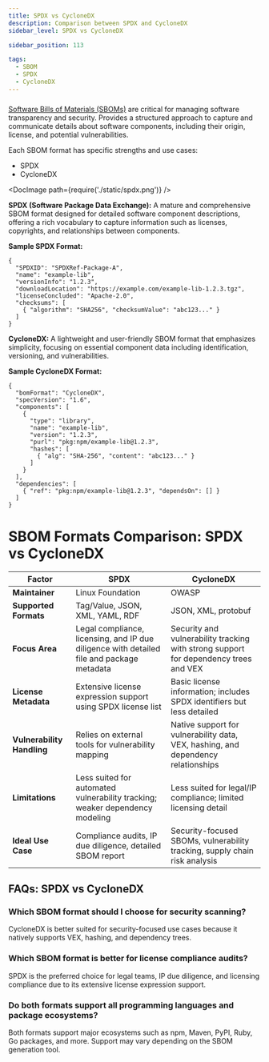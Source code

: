 ```yaml
---
title: SPDX vs CycloneDX
description: Comparison between SPDX and CycloneDX
sidebar_level: SPDX vs CycloneDX

sidebar_position: 113

tags:
  - SBOM
  - SPDX
  - CycloneDX
---
```


###


[Software Bills of Materials (SBOMs)](/docs/software-supply-chain-assurance/open-source-management/overview) are critical for managing software transparency and security. Provides a structured approach to capture and communicate details about software components, including their origin, license, and potential vulnerabilities.


Each SBOM format has specific strengths and use cases:

- SPDX
- CycloneDX


<DocImage path={require('./static/spdx.png')} />

**SPDX (Software Package Data Exchange):** A mature and comprehensive SBOM format designed for detailed software component descriptions, offering a rich vocabulary to capture information such as licenses, copyrights, and relationships between components.

**Sample SPDX Format:**

```
{
  "SPDXID": "SPDXRef-Package-A",
  "name": "example-lib",
  "versionInfo": "1.2.3",
  "downloadLocation": "https://example.com/example-lib-1.2.3.tgz",
  "licenseConcluded": "Apache-2.0",
  "checksums": [
    { "algorithm": "SHA256", "checksumValue": "abc123..." }
  ]
}

```

**CycloneDX:** A lightweight and user-friendly SBOM format that emphasizes simplicity, focusing on essential component data including identification, versioning, and vulnerabilities.

**Sample CycloneDX Format:**

```
{
  "bomFormat": "CycloneDX",
  "specVersion": "1.6",
  "components": [
    {
      "type": "library",
      "name": "example-lib",
      "version": "1.2.3",
      "purl": "pkg:npm/example-lib@1.2.3",
      "hashes": [
        { "alg": "SHA-256", "content": "abc123..." }
      ]
    }
  ],
  "dependencies": [
    { "ref": "pkg:npm/example-lib@1.2.3", "dependsOn": [] }
  ]
}
```




# SBOM Formats Comparison: SPDX vs CycloneDX

| Factor | SPDX | CycloneDX |
|--------|------|-----------|
| **Maintainer** | Linux Foundation | OWASP |
| **Supported Formats** | Tag/Value, JSON, XML, YAML, RDF | JSON, XML, protobuf |
| **Focus Area** | Legal compliance, licensing, and IP due diligence with detailed file and package metadata | Security and vulnerability tracking with strong support for dependency trees and VEX |
| **License Metadata** | Extensive license expression support using SPDX license list | Basic license information; includes SPDX identifiers but less detailed |
| **Vulnerability Handling** | Relies on external tools for vulnerability mapping | Native support for vulnerability data, VEX, hashing, and dependency relationships |
| **Limitations** | Less suited for automated vulnerability tracking; weaker dependency modeling | Less suited for legal/IP compliance; limited licensing detail |
| **Ideal Use Case** | Compliance audits, IP due diligence, detailed SBOM report | Security-focused SBOMs, vulnerability tracking, supply chain risk analysis |




## FAQs: SPDX vs CycloneDX

### Which SBOM format should I choose for security scanning?

CycloneDX is better suited for security-focused use cases because it natively supports VEX, hashing, and dependency trees.

### Which SBOM format is better for license compliance audits?

SPDX is the preferred choice for legal teams, IP due diligence, and licensing compliance due to its extensive license expression support.

### Do both formats support all programming languages and package ecosystems?

Both formats support major ecosystems such as npm, Maven, PyPI, Ruby, Go packages, and more. Support may vary depending on the SBOM generation tool.